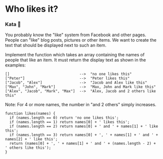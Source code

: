 #  Who likes it?

### Kata 🥋

You probably know the "like" system from Facebook and other pages. People can "like" blog posts, pictures or other items. We want to create the text that should be displayed next to such an item.

Implement the function which takes an array containing the names of people that like an item. It must return the display text as shown in the examples:

    []                                -->  "no one likes this"
    ["Peter"]                         -->  "Peter likes this"
    ["Jacob", "Alex"]                 -->  "Jacob and Alex like this"
    ["Max", "John", "Mark"]           -->  "Max, John and Mark like this"
    ["Alex", "Jacob", "Mark", "Max"]  -->  "Alex, Jacob and 2 others like this"

Note: For 4 or more names, the number in "and 2 others" simply increases.


    function likes(names) {
      if (names.length == 0) return 'no one likes this';
      if (names.length == 1) return names[0] + ' likes this';
      if (names.length == 2) return names[0] + ' and ' + names[1] + ' like this';
      if (names.length == 3) return names[0] + ', ' + names[1] + ' and ' + names[2] + ' like this';
      return (names[0] + ', ' + names[1] + ' and ' + (names.length - 2) + ' others like this');
    }
